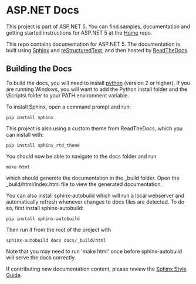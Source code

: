 ASP.NET Docs
============

This project is part of ASP.NET 5. You can find samples, documentation and getting started instructions for ASP.NET 5 at the [Home](https://github.com/aspnet/home) repo.

This repo contains documentation for ASP.NET 5. The documentation is built using [Sphinx](http://sphinx-doc.org) and [reStructuredText](http://sphinx-doc.org/rest.html), and then hosted by [ReadTheDocs](http://aspnet.readthedocs.org).

## Building the Docs ##

To build the docs, you will need to install [python](https://www.python.org/downloads/) (version 2 or higher). If you are running Windows, you will want to add the Python install folder and the \Scripts\ folder to your PATH environment variable.

To install Sphinx, open a command prompt and run:

	pip install sphinx

This project is also using a custom theme from ReadTheDocs, which you can install with:

	pip install sphinx_rtd_theme

You should now be able to navigate to the docs folder and run

	make html

which should generate the documentation in the _build folder. Open the _build/html/index.html file to view the generated documentation.

You can also install sphinx-autobuild which will run a local webserver and automatically refresh whenever changes to docs files are detected. To do so, first install sphinx-autobuild:

	pip install sphinx-autobuild

Then run it from the root of the project with

	sphinx-autobuild docs docs/_build/html

Note that you may need to run 'make html' once before sphinx-autobuild will serve the docs correctly.

If contributing new documentation content, please review the [Sphinx Style Guide](http://documentation-style-guide-sphinx.readthedocs.org/en/latest/style-guide.html).
